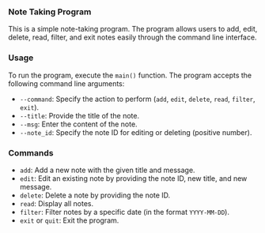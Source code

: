 ### Note Taking Program

This is a simple note-taking program. The program allows users to add, edit, delete, read, filter, and exit notes easily through the command line interface.

### Usage

To run the program, execute the `main()` function. The program accepts the following command line arguments:

- `--command`: Specify the action to perform (`add`, `edit`, `delete`, `read`, `filter`, `exit`).
- `--title`: Provide the title of the note.
- `--msg`: Enter the content of the note.
- `--note_id`: Specify the note ID for editing or deleting (positive number).

### Commands

- `add`: Add a new note with the given title and message.
- `edit`: Edit an existing note by providing the note ID, new title, and new message.
- `delete`: Delete a note by providing the note ID.
- `read`: Display all notes.
- `filter`: Filter notes by a specific date (in the format `YYYY-MM-DD`).
- `exit` or `quit`: Exit the program.
